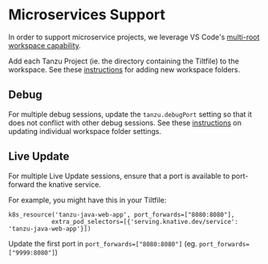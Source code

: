 # Microservices Support

In order to support microservice projects, we leverage VS Code's [multi-root workspace capability](https://code.visualstudio.com/docs/editor/multi-root-workspaces).

Add each Tanzu Project (ie. the directory containing the Tiltfile) to the workspace. See these [instructions](https://code.visualstudio.com/docs/editor/multi-root-workspaces#_adding-folders) for adding new workspace folders.

## Debug

For multiple debug sessions, update the `tanzu.debugPort` setting so that it does not conflict with other debug sessions. See these [instructions](https://code.visualstudio.com/docs/editor/multi-root-workspaces#_settings) on updating individual workspace folder settings.


## Live Update

For multiple Live Update sessions, ensure that a port is available to port-forward the knative service.

For example, you might have this in your Tiltfile:

```
k8s_resource('tanzu-java-web-app', port_forwards=["8080:8080"],
            extra_pod_selectors=[{'serving.knative.dev/service': 'tanzu-java-web-app'}])
```

Update the first port in `port_forwards=["8080:8080"]` (eg. `port_forwards=["9999:8080"]`)